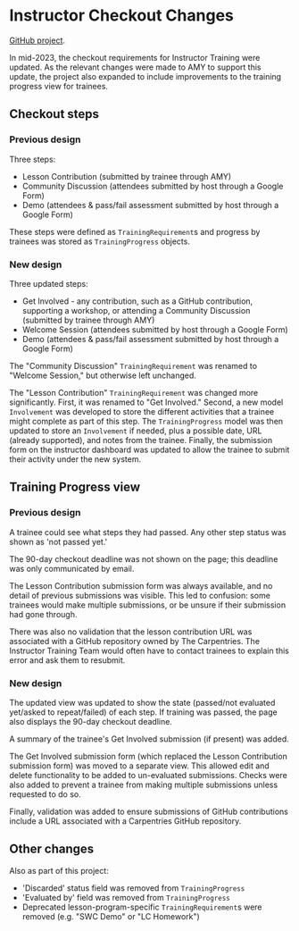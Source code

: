 # Instructor Checkout Changes

[GitHub project](https://github.com/carpentries/amy/projects/12).

In mid-2023, the checkout requirements for Instructor Training were updated. As the relevant changes were made to AMY to support this update, the project also expanded to include improvements to the training progress view for trainees.

## Checkout steps

### Previous design

Three steps:
* Lesson Contribution (submitted by trainee through AMY)
* Community Discussion (attendees submitted by host through a Google Form)
* Demo (attendees & pass/fail assessment submitted by host through a Google Form)

These steps were defined as `TrainingRequirement`s and progress by trainees was stored as `TrainingProgress` objects.

### New design

Three updated steps:
* Get Involved - any contribution, such as a GitHub contribution, supporting a workshop, or attending a Community Discussion (submitted by trainee through AMY)
* Welcome Session (attendees submitted by host through a Google Form)
* Demo (attendees & pass/fail assessment submitted by host through a Google Form)

The "Community Discussion" `TrainingRequirement` was renamed to "Welcome Session," but otherwise left unchanged. 

The "Lesson Contribution" `TrainingRequirement` was changed more significantly. First, it was renamed to "Get Involved." Second, a new model `Involvement` was developed to store the different activities that a trainee might complete as part of this step. The `TrainingProgress` model was then updated to store an `Involvement` if needed, plus a possible date, URL (already supported), and notes from the trainee. Finally, the submission form on the instructor dashboard was updated to allow the trainee to submit their activity under the new system.

## Training Progress view

### Previous design

A trainee could see what steps they had passed. Any other step status was shown as 'not passed yet.'

The 90-day checkout deadline was not shown on the page; this deadline was only communicated by email.

The Lesson Contribution submission form was always available, and no detail of previous submissions was visible. This led to confusion: some trainees would make multiple submissions, or be unsure if their submission had gone through.

There was also no validation that the lesson contribution URL was associated with a GitHub repository owned by The Carpentries. The Instructor Training Team would often have to contact trainees to explain this error and ask them to resubmit.

### New design

The updated view was updated to show the state (passed/not evaluated yet/asked to repeat/failed) of each step. If training was passed, the page also displays the 90-day checkout deadline.

A summary of the trainee's Get Involved submission (if present) was added.

The Get Involved submission form (which replaced the Lesson Contribution submission form) was moved to a separate view. This allowed edit and delete functionality to be added to un-evaluated submissions. Checks were also added to prevent a trainee from making multiple submissions unless requested to do so.

Finally, validation was added to ensure submissions of GitHub contributions include a URL associated with a Carpentries GitHub repository.

## Other changes

Also as part of this project:
* 'Discarded' status field was removed from `TrainingProgress`
* 'Evaluated by' field was removed from `TrainingProgress`
* Deprecated lesson-program-specific `TrainingRequirement`s were removed (e.g. "SWC Demo" or "LC Homework")
